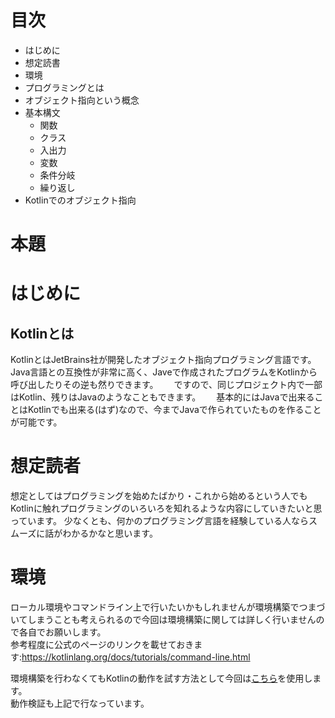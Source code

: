 # 目次
- はじめに
- 想定読書
- 環境
- プログラミングとは
- オブジェクト指向という概念
- 基本構文
  - 関数
  - クラス
  - 入出力
  - 変数
  - 条件分岐
  - 繰り返し
- Kotlinでのオブジェクト指向
# 本題

# はじめに
## Kotlinとは
KotlinとはJetBrains社が開発したオブジェクト指向プログラミング言語です。　　
Java言語との互換性が非常に高く、Javeで作成されたプログラムをKotlinから呼び出したりその逆も然りできます。　　
ですので、同じプロジェクト内で一部はKotlin、残りはJavaのようなこともできます。　　
基本的にはJavaで出来ることはKotlinでも出来る(はず)なので、今までJavaで作られていたものを作ることが可能です。　　


# 想定読者
想定としてはプログラミングを始めたばかり・これから始めるという人でもKotlinに触れプログラミングのいろいろを知れるような内容にしていきたいと思っています。
少なくとも、何かのプログラミング言語を経験している人ならスムーズに話がわかるかなと思います。

# 環境
ローカル環境やコマンドライン上で行いたいかもしれませんが環境構築でつまづいてしまうことも考えられるので今回は環境構築に関しては詳しく行いませんので各自でお願いします。  
参考程度に公式のページのリンクを載せておきます:https://kotlinlang.org/docs/tutorials/command-line.html  

環境構築を行わなくてもKotlinの動作を試す方法として今回は[こちら](https://try.kotlinlang.org/#/Examples/Hello,%20world!/Simplest%20version/Simplest%20version.kt)を使用します。  
動作検証も上記で行なっています。
